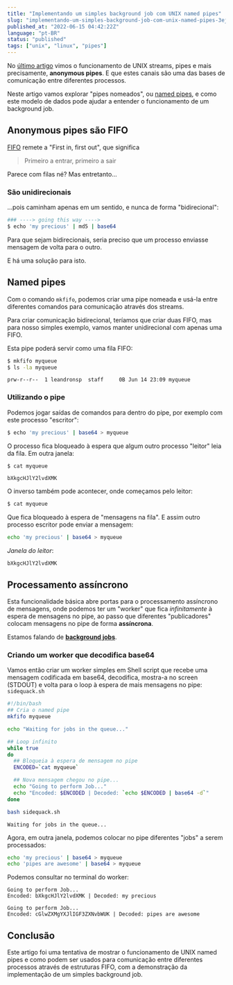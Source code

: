 ```yaml
---
title: "Implementando um simples background job com UNIX named pipes"
slug: "implementando-um-simples-background-job-com-unix-named-pipes-3eja"
published_at: "2022-06-15 04:42:22Z"
language: "pt-BR"
status: "published"
tags: ["unix", "linux", "pipes"]
---
```


No [último artigo](https://leandronsp.com/articles/entendendo-unix-pipes-3k56) vimos o funcionamento de UNIX streams, pipes e mais precisamente, **anonymous pipes**. E que estes canais são uma das bases de comunicação entre diferentes processos. 

Neste artigo vamos explorar "pipes nomeados", ou [named pipes](https://en.wikipedia.org/wiki/Named_pipe), e como este modelo de dados pode ajudar a entender o funcionamento de um background job. 

## Anonymous pipes são FIFO
[FIFO](https://en.wikipedia.org/wiki/FIFO_(computing_and_electronics)) remete a "First in, first out", que significa

> Primeiro a entrar, primeiro a sair

Parece com filas né? Mas entretanto...

### São unidirecionais
...pois caminham apenas em um sentido, e nunca de forma "bidirecional":
```bash
### ----> going this way ---->
$ echo 'my precious' | md5 | base64
```

Para que sejam bidirecionais, seria preciso que um processo enviasse mensagem de volta para o outro. 

E há uma solução para isto.

## Named pipes
Com o comando `mkfifo`, podemos criar uma pipe nomeada e usá-la entre diferentes comandos para comunicação através dos streams. 

Para criar comunicação bidirecional, teríamos que criar duas FIFO, mas para nosso simples exemplo, vamos manter unidirecional com apenas uma FIFO. 

Esta pipe poderá servir como uma fila FIFO:
```bash
$ mkfifo myqueue
$ ls -la myqueue
```
```
prw-r--r--  1 leandronsp  staff     0B Jun 14 23:09 myqueue
```

### Utilizando o pipe
Podemos jogar saídas de comandos para dentro do pipe, por exemplo com este processo "escritor":
```bash
$ echo 'my precious' | base64 > myqueue
```
O processo fica bloqueado à espera que algum outro processo "leitor" leia da fila. Em outra janela:
```bash
$ cat myqueue
```
```
bXkgcHJlY2lvdXMK
```
O inverso também pode acontecer, onde começamos pelo leitor:
```bash
$ cat myqueue
```
Que fica bloqueado à espera de "mensagens na fila". E assim outro processo escritor pode enviar a mensagem:
```bash
echo 'my precious' | base64 > myqueue
```
*Janela do leitor*:
```
bXkgcHJlY2lvdXMK
```
## Processamento assíncrono
Esta funcionalidade básica abre portas para o processamento assíncrono de mensagens, onde podemos ter um "worker" que fica *infinitamente* à espera de mensagens no pipe, ao passo que diferentes "publicadores" colocam mensagens no pipe de forma **assíncrona**. 

Estamos falando de **[background jobs](https://en.wikipedia.org/wiki/Background_process)**. 

### Criando um worker que decodifica base64
Vamos então criar um worker simples em Shell script que recebe uma mensagem codificada em base64, decodifica, mostra-a no screen (STDOUT) e volta para o loop à espera de mais mensagens no pipe:
`sidequack.sh`
```bash
#!/bin/bash
## Cria o named pipe
mkfifo myqueue

echo "Waiting for jobs in the queue..."

## Loop infinito
while true
do
  ## Bloqueia à espera de mensagem no pipe
  ENCODED=`cat myqueue`

  ## Nova mensagem chegou no pipe...
  echo "Going to perform Job..."
  echo "Encoded: $ENCODED | Decoded: `echo $ENCODED | base64 -d`"
done
```
```bash
bash sidequack.sh
```
```
Waiting for jobs in the queue...
```
Agora, em outra janela, podemos colocar no pipe diferentes "jobs" a serem processados:
```bash
echo 'my precious' | base64 > myqueue
echo 'pipes are awesome' | base64 > myqueue
```
Podemos consultar no terminal do worker:
```
Going to perform Job...                                       
Encoded: bXkgcHJlY2lvdXMK | Decoded: my precious
              
Going to perform Job...                                       
Encoded: cGlwZXMgYXJlIGF3ZXNvbWUK | Decoded: pipes are awesome
```
## Conclusão
Este artigo foi uma tentativa de mostrar o funcionamento de UNIX named pipes e como podem ser usados para comunicação entre diferentes processos através de estruturas FIFO, com a demonstração da implementação de um simples background job. 


